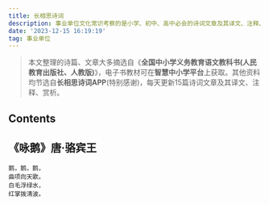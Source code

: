```yaml
---
title: 长相思诗词
description: 事业单位文化常识考察的是小学、初中、高中必会的诗词文章及其译文、注释、赏析(每天更新15篇)
date: '2023-12-15 16:19:19'
tag: 事业单位
---
```


> 本文整理的诗篇、文章大多摘选自《**全国中小学义务教育语文教科书(人民教育出版社、人教版)**》，电子书教材可在**智慧中小学平台**上获取。其他资料均节选自**长相思诗词APP**(特别感谢)，每天更新15篇诗词文章及其译文、注释、赏析。

## Contents

## 《咏鹅》唐·骆宾王 

```
鹅，鹅，鹅，
曲项向天歌。
白毛浮绿水，
红掌拨清波。
```















































